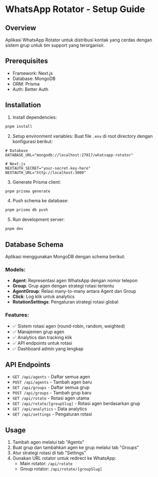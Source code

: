 # WhatsApp Rotator - Setup Guide

## Overview

Aplikasi WhatsApp Rotator untuk distribusi kontak yang cerdas dengan sistem grup untuk tim support yang terorganisir.

## Prerequisites

- Framework: Next.js
- Database: MongoDB
- ORM: Prisma
- Auth: Better Auth

## Installation

1. Install dependencies:

```bash
pnpm install
```

2. Setup environment variables:
   Buat file `.env` di root directory dengan konfigurasi berikut:

```env
# Database
DATABASE_URL="mongodb://localhost:27017/whatsapp-rotator"

# Next.js
NEXTAUTH_SECRET="your-secret-key-here"
NEXTAUTH_URL="http://localhost:3000"
```

3. Generate Prisma client:

```bash
pnpm prisma generate
```

4. Push schema ke database:

```bash
pnpm prisma db push
```

5. Run development server:

```bash
pnpm dev
```

## Database Schema

Aplikasi menggunakan MongoDB dengan schema berikut:

### Models:

- **Agent**: Representasi agen WhatsApp dengan nomor telepon
- **Group**: Grup agen dengan strategi rotasi tertentu
- **AgentGroup**: Relasi many-to-many antara Agent dan Group
- **Click**: Log klik untuk analytics
- **RotationSettings**: Pengaturan strategi rotasi global

### Features:

- ✅ Sistem rotasi agen (round-robin, random, weighted)
- ✅ Manajemen grup agen
- ✅ Analytics dan tracking klik
- ✅ API endpoints untuk rotasi
- ✅ Dashboard admin yang lengkap

## API Endpoints

- `GET /api/agents` - Daftar semua agen
- `POST /api/agents` - Tambah agen baru
- `GET /api/groups` - Daftar semua grup
- `POST /api/groups` - Tambah grup baru
- `GET /api/rotate` - Rotasi agen utama
- `GET /api/rotate/[groupSlug]` - Rotasi agen berdasarkan grup
- `GET /api/analytics` - Data analytics
- `GET /api/settings` - Pengaturan rotasi

## Usage

1. Tambah agen melalui tab "Agents"
2. Buat grup dan tambahkan agen ke grup melalui tab "Groups"
3. Atur strategi rotasi di tab "Settings"
4. Gunakan URL rotator untuk redirect ke WhatsApp:
   - Main rotator: `/api/rotate`
   - Group rotator: `/api/rotate/[groupSlug]`
